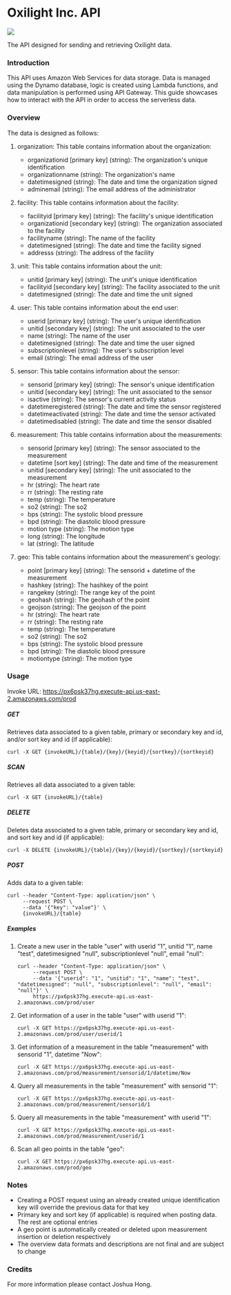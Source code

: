 # Oxilight Inc. API
![](https://d1p9wirkq0k00v.cloudfront.net/wp-content/uploads/2017/11/28074553/oxilight.png)

The API designed for sending and retrieving Oxilight data.

### Introduction
This API uses Amazon Web Services for data storage. Data is managed using the Dynamo database, logic is created using Lambda functions, and data manipulation is performed using API Gateway. This guide showcases how to interact with the API in order to access the serverless data.

### Overview
The data is designed as follows:
1. organization: This table contains information about the organization:
    * organizationid [primary key] (string): The organization's unique identification
    * organizationname (string): The organization's name
    * datetimesigned (string): The date and time the organization signed
    * adminemail (string): The email address of the administrator


2. facility: This table contains information about the facility:
    * facilityid [primary key] (string): The facility's unique identification
    * organizationid [secondary key] (string): The organization associated to the facility
    * facilityname (string): The name of the facility
    * datetimesigned (string): The date and time the facility signed
    * addresss (string): The address of the facility


3. unit: This table contains information about the unit:
    * unitid [primary key] (string): The unit's unique identification
    * facilityid [secondary key] (string): The facility associated to the unit
    * datetimesigned (string): The date and time the unit signed


4. user: This table contains information about the end user:
    * userid [primary key] (string): The user's unique identification
    * unitid [secondary key] (string): The unit associated to the user
    * name (string): The name of the user
    * datetimesigned (string): The date and time the user signed
    * subscriptionlevel (string): The user's subscription level
    * email (string): The email address of the user


5. sensor: This table contains information about the sensor:
    * sensorid [primary key] (string): The sensor's unique identification
    * unitid [secondary key] (string): The unit associated to the sensor
    * isactive (string): The sensor's current activity status
    * datetimeregistered (string): The date and time the sensor registered
    * datetimeactivated (string): The date and time the sensor activated
    * datetimedisabled (string): The date and time the sensor disabled


6. measurement: This table contains information about the measurements:
    * sensorid [primary key] (string): The sensor associated to the measurement
    * datetime [sort key] (string): The date and time of the measurement
    * unitid [secondary key] (string): The unit associated to the measurement
    * hr (string): The heart rate
    * rr (string): The resting rate
    * temp (string): The temperature
    * so2 (string): The so2
    * bps (string): The systolic blood pressure
    * bpd (string): The diastolic blood pressure
    * motion type (string): The motion type
    * long (string): The longitude
    * lat (string): The latitude


7. geo: This table contains information about the measurement's geology:
    * point [primary key] (string): The sensorid + datetime of the measurement
    * hashkey (string): The hashkey of the point
    * rangekey (string): The range key of the point
    * geohash (string): The geohash of the point
    * geojson (string): The geojson of the point
    * hr (string): The heart rate
    * rr (string): The resting rate
    * temp (string): The temperature
    * so2 (string): The so2
    * bps (string): The systolic blood pressure
    * bpd (string): The diastolic blood pressure
    * motiontype (string): The motion type

### Usage
Invoke URL:  https://px6psk37hg.execute-api.us-east-2.amazonaws.com/prod
##### GET
Retrieves data associated to a given table, primary or secondary key and id, and/or sort key and id (if applicable):
```
curl -X GET {invokeURL}/{table}/{key}/{keyid}/{sortkey}/{sortkeyid}
```
##### SCAN
Retrieves all data associated to a given table:
```
curl -X GET {invokeURL}/{table}
```
##### DELETE
Deletes data associated to a given table, primary or secondary key and id, and sort key and id (if applicable):
```
curl -X DELETE {invokeURL}/{table}/{key}/{keyid}/{sortkey}/{sortkeyid}
```
##### POST
Adds data to a given table:
```
curl --header "Content-Type: application/json" \
     --request POST \
     --data '{"key": "value"}' \
     {invokeURL}/{table}
```

##### Examples
1. Create a new user in the table "user" with userid "1", unitid "1", name "test", datetimesigned "null", subscriptionlevel "null", email "null":
    ```
    curl --header "Content-Type: application/json" \
         --request POST \
         --data '{"userid": "1", "unitid": "1", "name": "test", "datetimesigned": "null", "subscriptionlevel": "null", "email": "null"}' \
         https://px6psk37hg.execute-api.us-east-2.amazonaws.com/prod/user
    ```
2. Get information of a user in the table "user" with userid "1":
    ```
    curl -X GET https://px6psk37hg.execute-api.us-east-2.amazonaws.com/prod/user/userid/1
    ```
3. Get information of a measurement in the table "measurement" with sensorid "1", datetime "Now":
    ```
    curl -X GET https://px6psk37hg.execute-api.us-east-2.amazonaws.com/prod/measurement/sensorid/1/datetime/Now
    ```
4. Query all measurements in the table "measurement" with sensorid "1":
    ```
    curl -X GET https://px6psk37hg.execute-api.us-east-2.amazonaws.com/prod/measurement/sensorid/1
    ```
5. Query all measurements in the table "measurement" with userid "1":
    ```
    curl -X GET https://px6psk37hg.execute-api.us-east-2.amazonaws.com/prod/measurement/userid/1
    ```
6. Scan all geo points in the table "geo":
    ```
    curl -X GET https://px6psk37hg.execute-api.us-east-2.amazonaws.com/prod/geo
    ```

### Notes
* Creating a POST request using an already created unique identification key will override the previous data for that key
* Primary key and sort key (if applicable) is required when posting data. The rest are optional entries
* A geo point is automatically created or deleted upon measurement insertion or deletion respectively
* The overview data formats and descriptions are not final and are subject to change

### Credits
For more information please contact Joshua Hong.
